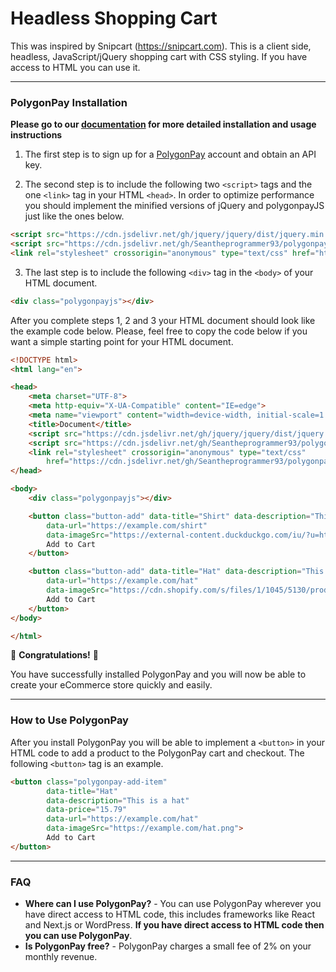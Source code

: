 # Headless Shopping Cart
This was inspired by Snipcart (https://snipcart.com). This is a client side, headless, JavaScript/jQuery shopping cart with CSS styling. If you have access to HTML you can use it.

---

### PolygonPay Installation

**Please go to our [documentation](https://docs.polygonpay.com) for more detailed installation and usage instructions**

1) The first step is to sign up for a [PolygonPay](https://app.polygonpay.com/signup) account and obtain an API key.

2) The second step is to include the following two `<script>` tags and the one `<link>` tag in your HTML `<head>`. In order to optimize performance you should implement the minified versions of jQuery and polygonpayJS just like the ones below.
```html
<script src="https://cdn.jsdelivr.net/gh/jquery/jquery/dist/jquery.min.js"></script>
<script src="https://cdn.jsdelivr.net/gh/Seantheprogrammer93/polygonpayjs@v2.0.1-alpha/polygonpay.min.js"></script>
<link rel="stylesheet" crossorigin="anonymous" type="text/css" href="https://cdn.jsdelivr.net/gh/Seantheprogrammer93/polygonpayjs@v2.0.1-alpha/polygonpayjs-style.min.css">
```

3) The last step is to include the following `<div>` tag in the `<body>` of your HTML document.
```html
<div class="polygonpayjs"></div>
```

After you complete steps 1, 2 and 3 your HTML document should look like the example code below. Please, feel free to copy the code below if you want a simple starting point for your HTML document.
```html
<!DOCTYPE html>
<html lang="en">

<head>
    <meta charset="UTF-8">
    <meta http-equiv="X-UA-Compatible" content="IE=edge">
    <meta name="viewport" content="width=device-width, initial-scale=1.0">
    <title>Document</title>
    <script src="https://cdn.jsdelivr.net/gh/jquery/jquery/dist/jquery.min.js"></script>
    <script src="https://cdn.jsdelivr.net/gh/Seantheprogrammer93/polygonpayjs@v2.0.1-alpha/polygonpay.min.js"></script>
    <link rel="stylesheet" crossorigin="anonymous" type="text/css"
        href="https://cdn.jsdelivr.net/gh/Seantheprogrammer93/polygonpayjs@v2.0.1-alpha/polygonpayjs-style.min.css">
</head>

<body>
    <div class="polygonpayjs"></div>

    <button class="button-add" data-title="Shirt" data-description="This is a shirt" data-price="3.75"
        data-url="https://example.com/shirt"
        data-imageSrc="https://external-content.duckduckgo.com/iu/?u=https%3A%2F%2Fdemo.wpstartersites.com%2Fcordero-demo%2Fwp-content%2Fuploads%2Fsites%2F12%2F2020%2F06%2Fmens-tee-blue.jpg&f=1&nofb=1&ipt=3beb7e4030c314bdbafe6cfd288aaadd051db5111832d3023afbf9fcf781c4ed&ipo=images">
        Add to Cart
    </button>

    <button class="button-add" data-title="Hat" data-description="This is hat" data-price="7.14"
        data-url="https://example.com/hat"
        data-imageSrc="https://cdn.shopify.com/s/files/1/1045/5130/products/DB-GD_2000x2000.jpg?v=1544714533">
        Add to Cart
    </button>
</body>

</html>
```

🎉 **Congratulations!** 🎉

You have successfully installed PolygonPay and you will now be able to create your eCommerce store quickly and easily.

---

### How to Use PolygonPay

After you install PolygonPay you will be able to implement a `<button>` in your HTML code to add a product to the PolygonPay cart and checkout. The following `<button>` tag is an example.

```html
<button class="polygonpay-add-item"
        data-title="Hat" 
        data-description="This is a hat"
        data-price="15.79" 
        data-url="https://example.com/hat" 
        data-imageSrc="https://example.com/hat.png">
        Add to Cart
</button>
```
---

### FAQ
- **Where can I use PolygonPay?** - You can use PolygonPay wherever you have direct access to HTML code, this includes frameworks like React and Next.js or WordPress. **If you have direct access to HTML code then you can use PolygonPay**.
- **Is PolygonPay free?** - PolygonPay charges a small fee of 2% on your monthly revenue.
